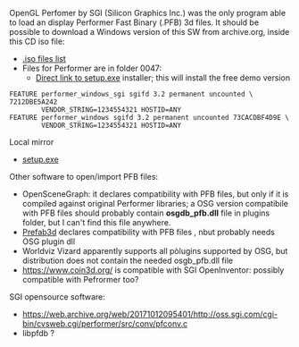 OpenGL Perfomer by SGI (Silicon Graphics Inc.) was the only program able to load an display Performer Fast Binary (.PFB) 3d files. 
It should be possible to download a Windows version of this SW from archive.org, inside this CD iso file:

- [.iso files list](https://ia801603.us.archive.org/view_archive.php?archive=/21/items/twilight-dvd093/TWILIGHT_093_DVD2.iso&)
- Files for Performer are in folder 0047:
    - [Direct link to setup.exe](https://archive.org/download/twilight-dvd093/TWILIGHT_093_DVD2.iso/apps%2F0047%2Fsetup.exe) installer; this will install the free demo version

 
```
FEATURE performer_windows_sgi sgifd 3.2 permanent uncounted \ 7212DBE5A242
        VENDOR_STRING=1234554321 HOSTID=ANY
FEATURE performer_windows sgifd 3.2 permanent uncounted 73CACDBF4D9E \
        VENDOR_STRING=1234554321 HOSTID=ANY
```

Local mirror
- [setup.exe](http://windowsdraw.altervista.org/performer/setup.exe)



Other software to open/import PFB files:

- OpenSceneGraph: it declares compatibility with PFB files, but only if it is compiled against original Performer libraries; a OSG version compatibile with PFB files should probably contain **osgdb_pfb.dll** file in plugins folder, but I can't find this file anywhere.
- [Prefab3d](https://wiki.gamemaker3d.com/tools:prefab3d) declares compatibility with PFB files , nbut probably needs OSG plugin dll
- Worldviz Vizard apparently supports all pòlugins supported by OSG, but distribution does not contain the needed osgb_pfb.dll file
-  https://www.coin3d.org/ is compatible with SGI OpenInventor: possibly compatible with Pefrormer too?


SGI opensource software:
- https://web.archive.org/web/20171012095401/http://oss.sgi.com/cgi-bin/cvsweb.cgi/performer/src/conv/pfconv.c
- libpfdb ?
